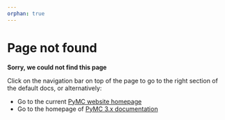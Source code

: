 ```yaml
---
orphan: true
---
```


# Page not found

**Sorry, we could not find this page**

Click on the navigation bar on top of the page to go to the right section
of the default docs, or alternatively:

* Go to the current [PyMC website homepage](https://www.pymc.io/)
* Go to the homepage of [PyMC 3.x documentation](https://www.pymc.io/projects/docs/en/v3/)
